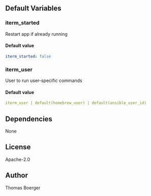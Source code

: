 
## Default Variables

### iterm_started

Restart app if already running

#### Default value

```yaml
iterm_started: false
```

### iterm_user

User to run user-specific commands

#### Default value

```yaml
iterm_user | default(homebrew_user) | default(ansible_user_id)
```
## Dependencies

None

## License

Apache-2.0

## Author

Thomas Boerger
